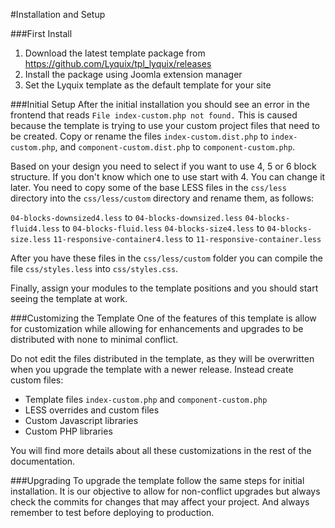 #Installation and Setup

###First Install
  1. Download the latest template package from https://github.com/Lyquix/tpl_lyquix/releases
  2. Install the package using Joomla extension manager
  3. Set the Lyquix template as the default template for your site

###Initial Setup
After the initial installation you should see an error in the frontend that reads `File index-custom.php not found.` This is caused because the template is trying to use your custom project files that need to be created. Copy or rename the files `index-custom.dist.php` to `index-custom.php`, and `component-custom.dist.php` to `component-custom.php`.

Based on your design you need to select if you want to use 4, 5 or 6 block structure. If you don't know which one to use start with 4. You can change it later. You need to copy some of the base LESS files in the `css/less` directory into the `css/less/custom` directory and rename them, as follows:

`04-blocks-downsized4.less` to `04-blocks-downsized.less`
`04-blocks-fluid4.less` to `04-blocks-fluid.less`
`04-blocks-size4.less` to `04-blocks-size.less`
`11-responsive-container4.less` to `11-responsive-container.less`

After you have these files in the `css/less/custom` folder you can compile the file `css/styles.less` into `css/styles.css`.

Finally, assign your modules to the template positions and you should start seeing the template at work.

###Customizing the Template
One of the features of this template is allow for customization while allowing for enhancements and upgrades to be distributed with none to minimal conflict.

Do not edit the files distributed in the template, as they will be overwritten when you upgrade the template with a newer release. Instead create custom files:

  * Template files `index-custom.php` and `component-custom.php`
  * LESS overrides and custom files
  * Custom Javascript libraries
  * Custom PHP libraries

You will find more details about all these customizations in the rest of the documentation.

###Upgrading
To upgrade the template follow the same steps for initial installation. It is our objective to allow for non-conflict upgrades but always check the commits for changes that may affect your project. And always remember to test before deploying to production.


